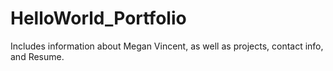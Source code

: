 # HelloWorld_Portfolio
Includes information about Megan Vincent, as well as projects, contact info, and Resume.
